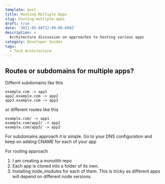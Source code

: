```yaml
---
template: post
title: Hosting Multiple Apps
slug: hosting-multiple-apps
draft: true
date: '2021-05-04T12:00:00.000Z'
description: >
  Architecture discussion on approaches to hosting various apps
category: Developer Guides
tags:
  - Tech Architecture
---
```


## Routes or subdomains for multiple apps?

Differnt subdomains like this

```
example.com -> app1
app2.example.com -> app2
app3.example.com -> app3
```

or different routes like this

```
example.com/ -> app1
example.com/app2/ -> app2
example.com/app3/ -> app3
```

For subdomains approach it is simple. Go to your DNS configuration and keep on adding CNAME for each of your app

For routing approach
1. I am creating a monolith repo
2. Each app is cloned into a folder of its own.
3. Installing node_modules for each of them. This is tricky as different apps will depend on different node versions.